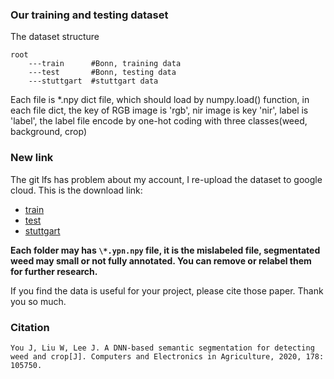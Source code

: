 ### Our training and testing dataset
The dataset structure
```
root
    ---train      #Bonn, training data
    ---test       #Bonn, testing data
    ---stuttgart  #stuttgart data
```
Each file is \*.npy dict file, which should load by numpy.load() function, in each file dict, the key of RGB image is 'rgb', nir image is key 'nir', label is 'label', the label file encode by one-hot coding with three classes(weed, background, crop)

### New link
The git lfs has problem about my account, I re-upload the dataset to google cloud. This is the download link:
- [train](https://drive.google.com/file/d/19chwaYWAYRT5nEduFq896a6BQOsZBvDY/view?usp=sharing)
- [test](https://drive.google.com/file/d/1_3ECFQJpY0nDASIhf_Tg9VIme6oOCiHL/view?usp=sharing)
- [stuttgart](https://drive.google.com/file/d/19chwaYWAYRT5nEduFq896a6BQOsZBvDY/view?usp=sharing)

**Each folder may has `\*.ypn.npy` file, it is the mislabeled file, segmentated weed may small or not fully annotated. You can remove or relabel them for further research.**

If you find the data is useful for your project, please cite those paper. Thank you so much.

### Citation
```
You J, Liu W, Lee J. A DNN-based semantic segmentation for detecting weed and crop[J]. Computers and Electronics in Agriculture, 2020, 178: 105750.
```
